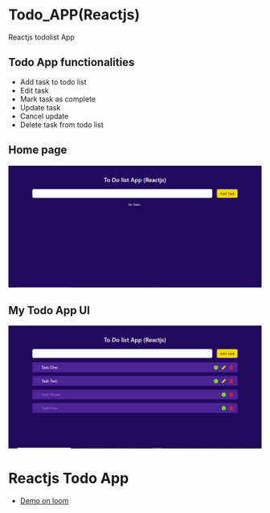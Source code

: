 # Todo_APP(Reactjs)
Reactjs todolist App

## Todo App functionalities
- Add task to todo list
- Edit task
- Mark task as complete
- Update task
- Cancel update
- Delete task from todo list

## Home page
![home page](./src/home.png)

## My Todo App UI
![App](./src/todo.png)

# Reactjs Todo App
- [Demo on loom](https://www.loom.com/share/1ef9709fd4284e42b9bf4ddfb96758ed)

